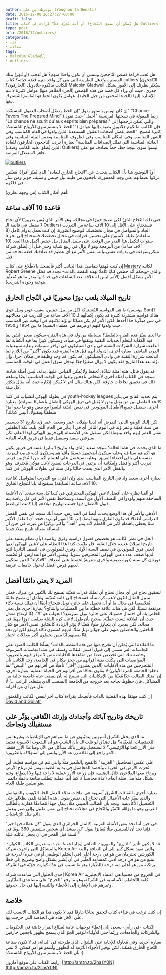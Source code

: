```yaml
---
author: يوغرطة بن علي (Youghourta Benali)
date: 2016-12-08 20:27:27+00:00
draft: false
title: هل يُمكن أن نصنع النّجاح؟ أم أنه مُجرّد حظّ؟ قراءة في كتاب Outliers
type: post
url: /2016/12/outliers/
categories:
- كُتب
- مقالات
tags:
- Malcolm Gladwell
- outliers
---
```


هل تُحب قراءة قصص النّاجحين وتتمنى أن تكون واحدًا منهم؟ هل تُعجب (أو تُبهر) بتلك القِصص، وتُذهل للطريقة التي بنى كل واحد منهم قصّة حياته؟ كتاب outliers (النّاجحون الخارقون؟) للكاتب مالكوم جلادويل Malcolm Gladwell سيُغيّر نظرتك إلى الأمور بشكل جذري، حيث أن وراء كل قصة من هذه القِصص (الجزء الظاهر منها) عوامل كثيرة لا تتم الإشارة إليها (الجزء المخفي من جبل الجليد)، عوامل يكون الحظ هو القاسم المُشترك بينها.




إن كان لويس باستور يقول "إن الحظ يفضّل أصحاب العقول المستعّدة" “Chance Favors The Prepared Mind” (ربما المقولة في نسختها الفرنسية "أجمل" حيث تقول "La chance ne sourit qu'aux esprits bien préparés." والتي يُمكن ترجمتها إلى "الحظ لا يبتسم سوى للأرواح المُستعدّة") فإن الكاتب مالكوم جلادويل يضيف إليها عوامل كثيرة لتصبح: “الحظ يفضل أصحاب العقول المستعدة الذين ولدوا في العام المُناسب وفي الشهر المناسب وفي المكان المناسب وفي الظروف المناسبة وضمن البيئة المناسبة وفي العائلة المناسبة التي تملك الصداقات المناسبة" بعبارة أخرى، الناجحون الخارقون للعادة (الذين يُطلق عليه الكاتب وصف Outliers) ليسوا سوى نتيجة حظ، حظّ تصادف مع عقل جاهز لاستغلال الفرصة.




[![outliers](https://www.it-scoop.com/wp-content/uploads/2016/12/outliers.jpg)
](https://www.it-scoop.com/2016/12/outliers/outliers/)




أودّ التوضيح هنا بأن الكتاب يتحدث عن "النجاح الخارق للعادة" الذي يُميّز أفرادًا مُعيّنين تركوا بصماتهم على وجه المعمورة، ناجحون من طينة بيل جيتس و ستيف جوبز ومن سار في فلكهم.




أهم أفكار الكتاب (من وجهة نظري):





## قاعدة 10 آلاف ساعة




لكي تصبح خبيرًا في مجالك، وهو الأمر الذي يُعتبر ضروريًا لأي نجاح (حتى ذلك النّجاح الذي لا يضعك في قائمة الـ Outliers) فستحتاج على الأقل إلى 10 آلاف ساعة من التدريب الجاد والمتواصل في مجال تخصّصك. لتوضيح الصّورة. إن كنت تعمل بدوام كامل (8 ساعات) طيلة الأسبوع على تحسين قدراتك في مجال تخصّصك فستحتاج إلى نحو 5 سنوات لتكمل هذا القدر من الوقت. على سبيل المثال بيل جيتس أكمل هذا العدد (10 آلاف ساعة) من البرمجة وهو لا يزال في ربيع شبابه وحتى قبل أن يُطلق شركة ميكروسوفت في بدايات عشرينياته. نفس الأمر مع أي عظيم قد صادفتك قصّة نجاحه من قبل.




إن كنت مُهتمًا بتفاصيل هذا الجانب أكثر فأنصحك بالاطّلاع على كتاب [Mastery](http://amzn.to/2g4wg1o) لكاتبه Robert Greene والذي -وبحكم أنّه خصّص كتابًا كاملًا لهذه النقطة بالذات- تجده قد فصّل الأمر بشكل أفضل (الأمر ليس له علاقة بعدد الساعات في حد ذاتها بقدر ما هو مُتعلّق بنوعية وجودة التدريب).





## تاريخ الميلاد يلعب دورًا محوريًا في النّجاح الخارق




ما هي القواسم المُشتركة لكل من بيل جيتس، ستيف جوبز وبيل جوي (مؤسس Sun)؟ هناك قواسم مشتركة كثيرة قد يكون إكمالهم لـ 10 آلاف ساعة من التدريب في مجالاتهم في سن مبكّرة جدًا أحدها، لكن الأمر لم يكن ممكنًا لو وُلِد ثلاثتهم في الوقت غير المناسب حيث ولدوا كلهم (وغيرهم من عظماء التقنية) ما بين 1954 و 1956.




ما الذي يميّز هذه الفترة بالضّبط؟ ببساطة من ولد في هذه الفترة سيكون صغير السّن بما فيه الكفاية ليتعلم أبجديات التقنية ويتقنها في صباه، وسيكون كبيرًا بما فيه الكفاية لما اندلعت شرارة الشركات التقنية في وادي السيليكون في أواخر ستينيات وبداية سبيعنيات القرن الماضي. بعبارة أخرى، إن ولد أيهم قبل هذه الفترة فقد يكون "أكبر" من اللازم لما اندلعت شرارة التقنية في وادي السيليكون (قد يكون قد وجد وظيفة في مكان آخر)، وإن وُلد بعد هذا التاريخ فقد يكون لا يزال صغيرًا جدًا ليدخل سوق العمل في الوقت المناسب.




قد يقول قائل، هذه أمثلة شاذّة، تُحفظ ولا يُمكن القياس عليها. بداية، ليس أمثلة شاذة، ستجد في الكتاب أمثلة أخرى لأشخاص ناجحين ولدوا في الوقت المناسب أيضًا وساهم ذلك في تحقيق نجاحات خارقة. لكن هناك مثال آخر لا يُمكن إنكاره حيث أنه مثال يتكرّر كل سنة.




في بطولة الهوكي للشباب في كندا youth-hockey leagues يتم تحديد الفاتح من يناير كالحد الفاصل بين من يقبل ومن لا يُقبل في فرق الهوكي (أطفال بأعمار9 سنوات). بعبارة أخرى، سيقبل جميع الأطفال المولودين في نفس السّنة ليلعبوا مع بعض وهو ما يبدو أمرًا منطقيًا ومقبولًا، أليس كذلك؟




لكن إليك الوضع التالي: لنفرض أنه لدينا طفلان، عمر وسعيد، عمر وُلد بتاريخ 31 ديسمبر من سنة مُعيّنة وعمر وُلد في اليوم التالي أي في 1 يناير من العام الذي يليه. لكلا الطفلين نفس العمر (يوم واحد بينهما) لكن سيقبل عمر للانضمام إلى فريق الهوكي لهذا العام، لكن سيرفض سعيد وسيقبل فقط في فريق العام القادم.




ما الذي يحدث في هذه الحالة؟ سيجد سعيد (الذي ولد بتاريخ 1 يناير) نفسه في فريق يكون هو أكبرهم سنا فيه وعليه سيكون أضخمهم جسمًا وأقواهم وستكون لديه فرصة ليفرض نفسه على باقي أعضاء الفريق. وعليه، سيحصل على اهتمام أكبر من المُدرّبين فرص تدريب أكثر وأفضل وإمكانية أن يرتقي في الدرجات ليصبح لاعب هوكي مُحترف. وهو بالفعل الأمر الذي يحدث حاليًا وكل سنة في بطولات الهوكي في كندا.




بعبارة أخرى سعيد ولد في التاريخ المناسب الذي وإن اقترن مع التدريب المتواصل (قاعدة 10 آلاف ساعة السابقة) سيفتح له بابا للنجاح الخارق.




لو ألقنا نظرة على أفضل لاعبي الهوكي المحترفين في كندا كل سنة سنجد أن الأغلبية الساحقة منهم ولودوا في النصف الأول من السنة. وستلاحظ نفس الأمر في كل رياضة يتم قبول الأطفال فيها حسب تواريخ ميلادهم (أيا كانت الرياضة).




الأدهى والأمر أن هذا الوضع يحدث أيضا في المدارس، حيث أنك ستجد في نفس الفصل الدراسي أطفالا قد يكون الفارق بينهما يصل إلى 10 أشهر أو يزيد، فتجد أن الطفل الأكبر سنًا يحظى باهتمام أكبر من المُعلّم لأنه يبدو "أهدأ" وأكثر تركيزًا من غيره، في حين أن المسألة مسألة تاريخ ميلاد فقط.




الحل في نظر الكاتب هو تخصيص فصول دراسية وفرق رياضية (وأي نظام يعتمد على تاريخ الميلاد) عديدة خلال السّنة. فلو طبّقت كندا هذا النظام على لاعبي الهوكي لديها (يعني فرق للمولودين في نصف السنة الأولى وفرق للمولودين في النصف الثاني) لنتج لديها ضعف عدد لاعبي الهوكي المحترفين سنويا. ونفس الأمر مع المدارس، لو نُضّمت دورتان كل سنة (دورة صيفية وأخرى شتوية) لحصلنا على أضعاف "الأذكياء" الذين ستكون لديهم فرص أفضل لدخول جامعات عريقة.





## المزيد لا يعني دائمًا أفضل




لتحقيق نجاح في أي مجال تحتاج أن تملك قدرات مُعيّنة تسمح لك بالتّميز عن غيرك، فعلى سبيل المثال لتكون لاعب كرة سلّة فستحتاج إلى قامة مُعيّنة، ولتأمل أن تصبح عالمًا مُتخّصصا في مجال ما أو أن تحصل على جائزة نوبل فتحتاج أيضًا أن تملك نسبة ذكاء مرتفعة نسبيًا. لكن هل هناك علاقة خطّيّة ما بين المسبّبات والنتائج؟ بعبارة أخرى هل يعني ارتفاع معدل IQ الخاص بك أن احتمال حصولك على جائزة نوبل سيرتفع؟ الجواب هو "لا"، حيث أن العلاقة ليست خطّيّة. صحيح بأن طول لاعب كرة السّلة سيلعب دورًا مهمًا في مجاله، لكن بمجرد أن يتجاوز طولًا مُعيّنا لا تؤثر الزيادة كالسّابق. نفس الأمر مع كبار الباحثين والحاصلين منهم على جوائز نوبل مثلًا. لديهم مُستوى ذكاء مُرتفع لكن لن تجد ضمنهم أيّا ممن يحملون أكبر معدّلات اختبار IQ.




ما الفائدة التي يُمكن أن نخرج منها من هذه النقطة بالذات؟ يسلّط الكاتب الضوء على الجامعات التي تسعى إلى قبول أفضل الطلاب وفقط. في هذه الجامعات المرموقة وخاصة تلك التي تُخصص عددا من مقاعدها للأقليات ممن لا تتوفر فيهم بالضرورة المواصفات التي مكّنت بقية أقرانهم من حجز مكان في الجامعة، وجد الكاتب بأن المُتخرجين من هذه الأقليات (الذين يعتبرون "أقل" تأهيلًا من أقرانهم من "البيض" لما دخلوا الجامعة للمرة الأولى) لا يقلون نجاحًا عن أقرانهم في الحياة العملية. بعبارة أخرى، إن امتلك الطالب حدًا مُعيّنا من الإمكانيات التي تسمح له بأن يمضي حياة جامعية خالية من المشاكل، فإن حظوظ نجاحه بعد خروجه من الجامعة (المنصب الذي يشغله، الراتب …) لا تقل عن أي من أقرانه.




إن كنت مهتمًا بهذه القضية بالذات فأنصحك بقراءة كتاب آخر لنفس الكاتب والمُعنون [David and Goliath](http://amzn.to/2fa4lfI).





## تاريخك وتاريخ آبائك وأجدادك وإرثك الثّقافي يؤثّر على مستقبلك ونجاحك




ما الذي يجعل الشّرق آسيويين يتميّزون عن ما سواهم في الرّياضيات وغيرها من التّخصّصات المُعقّدة؟ هل تصّدّق لو قلت لك بأن السّبب هو أن الشعوب الآسيوية تعتمد على الأرز كغذائها الرّئيسي؟ لا تستعجل وتقرر بأنّك ستأكل من الآن وصاعدًا الأرز فقط. الأمر راجع إلى ثقافة زراعة الأرز وليس إلى استهلاكه بالضّرورة.




على عكس المحاصيل "الغربية" كالقمح والشّعير مثلًا والتي تتم في مواسم مُعيّنة، أين تُحرَث الأرض في الخريف وتُحصد المحاصيل في بداية الصّيف، ومن ثم ترتاح الأرض ويرتاح معها الفلاحون خلال الصّيف، فإن زراعة الأرز عملية لا راحة فيها ولا انقطاع، وتتم بشكل متواصل طيلة العام (عدّة محاصيل)، كما أنها عملية تتطلب متابعة وعملًا دائمين متواصليين طيلة العام.




بعبارة أخرى، الثقافات الشّرق آسيوية هي ثقافات تمجّد العمل الجاد الدّؤوب والمتواصل والذي يميّز عادة الأعمال التي تحتاج إلى نفس طويل. هذه الثّقافة تلقي بظلالها على التّحصيل الأكاديمية، وتجد بأن الطالب الصيني مثلًا، يبذل جهدًا مٌضاعفًا مُقارنة بالطّالب الغربي وهو ما يؤهّله للتّميّز وللنّجاح في مجالات تحتاج إلى نفس طويل وإلى صبر وعمل دائم مثل الرّياضيات.




في حين أننا نجد بعض الأمثلة العربية، كالمثل الجزائري الذي يقول "كل عطلة فيها خير" فإننا نجد أن للصينيين مثلًا مُغايرًا يقول "لن يفشل أي شخص يستيقض 360 يومًا في السنة قبل الفجر في أن يجعل عائلته غنيّة"




قد لا يكون تأثير "التاريخ" والموروث الثقافي إيجابيا فقط، حيث يستعرض الكاتب الكوارث والمشاكل التي واجهت شركة Korea Air والتي تعود بشكل كبير إلى أن الثقافة واللغة الكوريتين تحترمان من هو في درجة أعلى (في السّلم الوظيفي أو في غيره) لدرجة قد تمنع من هو في درجة أدنى كمساعد الطّيار في أن يُشير بشكل واضح وصريح إلى خطأ يرتكبه من هو أعلى منه درجة (الطّيار) وهو ما تسبب في عدّة كوارث جوّيّة في الشّركة.




إحدى الحلول التي ساعدت شركة Korea Air في الخروج من محنتها هي اعتماد الإنجليزية كلغة التّخاطب الأساسية في الشّركة، وهو ما رفع "الحرج" على مساعدي الطّيّارين وغيرهم في الإشارة إلى الأخطاء والتّنبيه إليها في حال حدوثها.





## خلاصة




إن كنت ترغب في قراءة كتاب لتحقق نجاحًا خارقًا فقد لا يكون هذا هو الكتاب الأنسب لك، على الأقل هذه هي الخلاصة التي خرجت بها.




الكتاب -في رأيي- يسعى إلى إعطاء توجيهات عامة لصنّاع القرار خاصّة في الحكومات والشّركات والجامعات، وربّما حتى للأولياء لتوفير الجوّ الذي يسمح بظهور ناجحين خارقين.




بعبارة أخرى، وفي مُحاولة للإجابة على السّؤال الذي طرحته في البداية، قد لا تكون صناعة النّجاح الخارق مُمكنة، لكن توفير الأجواء اللازمة له للظهور وللنمو هو أمر مُمكن. لا تنس بأن الحظ لا يبتسم سوى للأرواح المُستعدّة :)




رابط الكتاب على موقع أمازون: [http://amzn.to/2hasY0N](http://amzn.to/2hasY0N)
